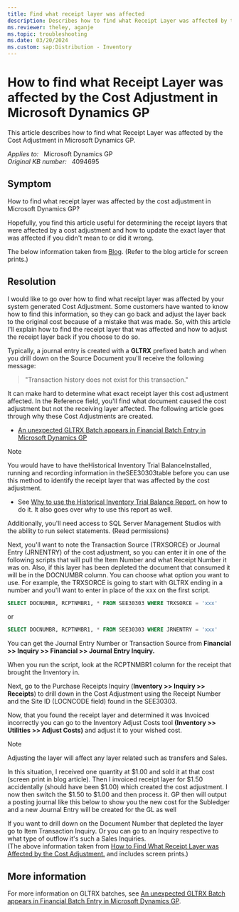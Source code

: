 ```yaml
---
title: Find what receipt layer was affected
description: Describes how to find what Receipt Layer was affected by the Cost Adjustment in Microsoft Dynamics GP.
ms.reviewer: theley, aganje
ms.topic: troubleshooting
ms.date: 03/20/2024
ms.custom: sap:Distribution - Inventory
---
```

# How to find what Receipt Layer was affected by the Cost Adjustment in Microsoft Dynamics GP

This article describes how to find what Receipt Layer was affected by the Cost Adjustment in Microsoft Dynamics GP.

_Applies to:_ &nbsp; Microsoft Dynamics GP  
_Original KB number:_ &nbsp; 4094695

## Symptom

How to find what receipt layer was affected by the cost adjustment in Microsoft Dynamics GP?

Hopefully, you find this article useful for determining the receipt layers that were affected by a cost adjustment and how to update the exact layer that was affected if you didn't mean to or did it wrong.

The below information taken from [Blog](https://community.dynamics.com/blogs/post/?postid=8d612be9-be06-41c4-b72b-3fdbaf1831fa). (Refer to the blog article for screen prints.)

## Resolution

I would like to go over how to find what receipt layer was affected by your system generated Cost Adjustment. Some customers have wanted to know how to find this information, so they can go back and adjust the layer back to the original cost because of a mistake that was made. So, with this article I'll explain how to find the receipt layer that was affected and how to adjust the receipt layer back if you choose to do so.

Typically, a journal entry is created with a **GLTRX** prefixed batch and when you drill down on the Source Document you'll receive the following message:
> "Transaction history does not exist for this transaction."

It can make hard to determine what exact receipt layer this cost adjustment affected. In the Reference field, you'll find what document caused the cost adjustment but not the receiving layer affected. The following article goes through why these Cost Adjustments are created.

- [An unexpected GLTRX Batch appears in Financial Batch Entry in Microsoft Dynamics GP](https://support.microsoft.com/en-US/help/2448193)

> [!NOTE]
> You would have to have theHistorical Inventory Trial BalanceInstalled, running and recording information in theSEE30303table before you can use this method to identify the receipt layer that was affected by the cost adjustment.

- See [Why to use the Historical Inventory Trial Balance Report.](https://community.dynamics.com/blogs/post/?postid=0956a4c1-5f98-46ac-a819-5b1aea35d4f9) on how to do it. It also goes over why to use this report as well.

Additionally, you'll need access to SQL Server Management Studios with the ability to run select statements. (Read permissions)

Next, you'll want to note the Transaction Source (TRXSORCE) or Journal Entry (JRNENTRY) of the cost adjustment, so you can enter it in one of the following scripts that will pull the Item Number and what Receipt Number it was on. Also, if this layer has been depleted the document that consumed it will be in the DOCNUMBR column. You can choose what option you want to use. For example, the TRXSORCE is going to start with GLTRX ending in a number and you'll want to enter in place of the xxx on the first script.

```sql
SELECT DOCNUMBR, RCPTNMBR1, * FROM SEE30303 WHERE TRXSORCE = 'xxx'
```

or

```sql
SELECT DOCNUMBR, RCPTNMBR1, * FROM SEE30303 WHERE JRNENTRY = 'xxx'
```

You can get the Journal Entry Number or Transaction Source from **Financial >> Inquiry >> Financial >> Journal Entry Inquiry.**

When you run the script, look at the RCPTNMBR1 column for the receipt that brought the Inventory in.

Next, go to the Purchase Receipts Inquiry (**Inventory >> Inquiry >> Receipts**) to drill down in the Cost Adjustment using the Receipt Number and the Site ID (LOCNCODE field) found in the SEE30303.

Now, that you found the receipt layer and determined it was Invoiced incorrectly you can go to the Inventory Adjust Costs tool **(Inventory >> Utilities >> Adjust Costs)** and adjust it to your wished cost.

> [!NOTE]
> Adjusting the layer will affect any layer related such as transfers and Sales.

In this situation, I received one quantity at $1.00 and sold it at that cost (screen print in blog article). Then I invoiced receipt layer for $1.50 accidentally (should have been $1.00) which created the cost adjustment. I now then switch the $1.50 to $1.00 and then process it. GP then will output a posting journal like this below to show you the new cost for the Subledger and a new Journal Entry will be created for the GL as well

If you want to drill down on the Document Number that depleted the layer go to Item Transaction Inquiry. Or you can go to an Inquiry respective to what type of outflow it's such a Sales Inquiries.  
(The above information taken from [How to Find What Receipt Layer was Affected by the Cost Adjustment.](https://community.dynamics.com/blogs/post/?postid=8d612be9-be06-41c4-b72b-3fdbaf1831fa) and includes screen prints.)

## More information

For more information on GLTRX batches, see [An unexpected GLTRX Batch appears in Financial Batch Entry in Microsoft Dynamics GP](https://support.microsoft.com/help/2448193).
